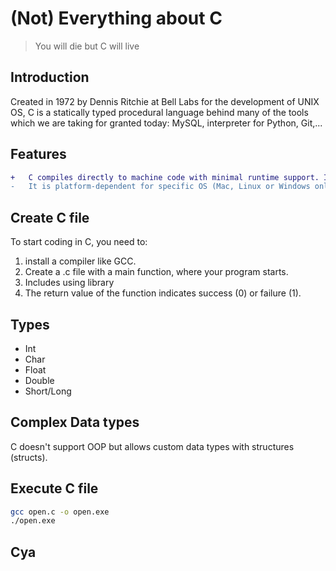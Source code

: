 # (Not) Everything about C
>You will die but C will live

## Introduction
Created in 1972 by Dennis Ritchie at Bell Labs for the development of UNIX OS, C is a statically typed procedural language behind many of the tools which we are taking for granted today: MySQL, interpreter for Python, Git,...
## Features
```diff
+   C compiles directly to machine code with minimal runtime support. It gives developers low-level control over memory and hardware.
-   It is platform-dependent for specific OS (Mac, Linux or Windows only) and requires manual memory management.
```
## Create C file
 To start coding in C, you need to:
 1. install a compiler like GCC. 
 2. Create a .c file with a main function, where your program starts.
 3. Includes using library 
 4. The return value of the function indicates success (0) or failure (1).
## Types
- Int
- Char
- Float
- Double
- Short/Long
## Complex Data types
 C doesn't support OOP but allows custom data types with structures (structs). 
## Execute C file
```bash
gcc open.c -o open.exe
./open.exe
```
## Cya
